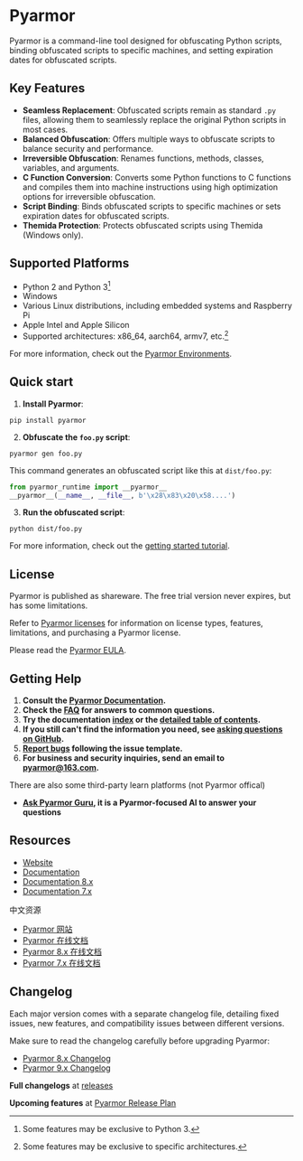 # Pyarmor

Pyarmor is a command-line tool designed for obfuscating Python scripts, binding obfuscated scripts to specific machines, and setting expiration dates for obfuscated scripts.

## Key Features

- **Seamless Replacement**: Obfuscated scripts remain as standard `.py` files, allowing them to seamlessly replace the original Python scripts in most cases.
- **Balanced Obfuscation**: Offers multiple ways to obfuscate scripts to balance security and performance.
- **Irreversible Obfuscation**: Renames functions, methods, classes, variables, and arguments.
- **C Function Conversion**: Converts some Python functions to C functions and compiles them into machine instructions using high optimization options for irreversible obfuscation.
- **Script Binding**: Binds obfuscated scripts to specific machines or sets expiration dates for obfuscated scripts.
- **Themida Protection**: Protects obfuscated scripts using Themida (Windows only).

## Supported Platforms

- Python 2 and Python 3[^1]
- Windows
- Various Linux distributions, including embedded systems and Raspberry Pi
- Apple Intel and Apple Silicon
- Supported architectures: x86_64, aarch64, armv7, etc.[^2]

For more information, check out the [Pyarmor Environments][encironments].

[^1]: Some features may be exclusive to Python 3.
[^2]: Some features may be exclusive to specific architectures.

[encironments]: https://pyarmor.readthedocs.io/en/stable/reference/environments.html

## Quick start

1. **Install Pyarmor**:
```shell
pip install pyarmor
```

2. **Obfuscate the `foo.py` script**:
```shell
pyarmor gen foo.py
```

This command generates an obfuscated script like this at `dist/foo.py`:

```python
from pyarmor_runtime import __pyarmor__
__pyarmor__(__name__, __file__, b'\x28\x83\x20\x58....')
```

3. **Run the obfuscated script**:
```shell
python dist/foo.py
```

For more information, check out the [getting started tutorial][tutorial].

[tutorial]: https://pyarmor.readthedocs.io/en/stable/tutorial/getting-started.html

## License

Pyarmor is published as shareware. The free trial version never expires, but has some limitations.

Refer to [Pyarmor licenses][licenses] for information on license types, features, limitations, and purchasing a Pyarmor license.

Please read the [Pyarmor EULA](LICENSE).

[licenses]: https://pyarmor.readthedocs.io/en/latest/licenses.html

## Getting Help

1. **Consult the [Pyarmor Documentation][doc].**
2. **Check the [FAQ][faq] for answers to common questions.**
3. **Try the documentation [index][genindex] or the [detailed table of contents][mastertoc].**
4. **If you still can't find the information you need, see [asking questions on GitHub][asking].**
5. **[Report bugs][issues] following the issue template.**
6. **For business and security inquiries, send an email to <pyarmor@163.com>.**

There are also some third-party learn platforms (not Pyarmor offical)

- **[Ask Pyarmor Guru][gurubase], it is a Pyarmor-focused AI to answer your questions**

[faq]: https://pyarmor.readthedocs.io/en/latest/questions.html
[issues]: https://github.com/dashingsoft/pyarmor/issues
[genindex]: https://pyarmor.readthedocs.io/en/stable/genindex.html
[mastertoc]: https://pyarmor.readthedocs.io/en/stable/index.html#table-of-contents
[asking]: https://pyarmor.readthedocs.io/en/latest/questions.html#asking-questions-in-github
[doc]: https://pyarmor.readthedocs.io/
[gurubase]: https://gurubase.io/g/pyarmor

## Resources

* [Website](https://pyarmor.dashingsoft.com)
* [Documentation][doc]
* [Documentation 8.x](https://pyarmor.readthedocs.io/en/v8.5.12/)
* [Documentation 7.x](https://pyarmor.readthedocs.io/en/v7.7/)

中文资源

* [Pyarmor 网站](https://pyarmor.dashingsoft.com/index-zh.html)
* [Pyarmor 在线文档](https://pyarmor.readthedocs.io/zh/latest/)
* [Pyarmor 8.x 在线文档](https://pyarmor.readthedocs.io/zh/v8.5.12/)
* [Pyarmor 7.x 在线文档](https://pyarmor.readthedocs.io/zh/v7.x/)

## Changelog

Each major version comes with a separate changelog file, detailing fixed issues, new features, and compatibility issues between different versions.

Make sure to read the changelog carefully before upgrading Pyarmor:

- [Pyarmor 8.x Changelog](docs/ChangeLogs.8)
- [Pyarmor 9.x Changelog](docs/ChangeLogs.9)

**Full changelogs** at [releases][releases]

**Upcoming features** at [Pyarmor Release Plan](docs/ReleasePlan.md)

[releases]: https://github.com/dashingsoft/pyarmor/releases
